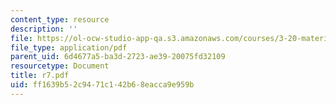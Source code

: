 ```yaml
---
content_type: resource
description: ''
file: https://ol-ocw-studio-app-qa.s3.amazonaws.com/courses/3-20-materials-at-equilibrium-sma-5111-fall-2003/ff1639b52c9471c142b68eacca9e959b_r7.pdf
file_type: application/pdf
parent_uid: 6d4677a5-ba3d-2723-ae39-20075fd32109
resourcetype: Document
title: r7.pdf
uid: ff1639b5-2c94-71c1-42b6-8eacca9e959b
---
```

